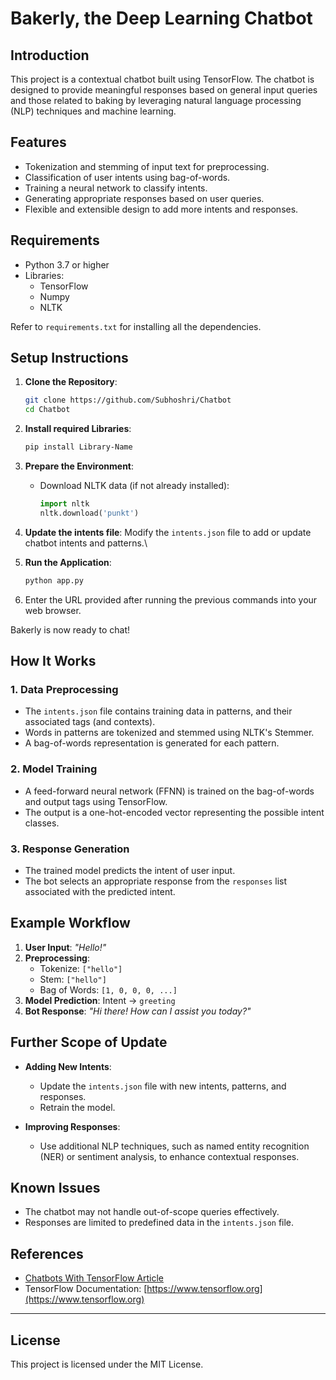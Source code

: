 # Bakerly, the Deep Learning Chatbot

## Introduction
This project is a contextual chatbot built using TensorFlow. The chatbot is designed to provide meaningful responses based on general input queries and those related to baking by leveraging natural language processing (NLP) techniques and machine learning.

## Features
- Tokenization and stemming of input text for preprocessing.
- Classification of user intents using bag-of-words.
- Training a neural network to classify intents.
- Generating appropriate responses based on user queries.
- Flexible and extensible design to add more intents and responses.

## Requirements
- Python 3.7 or higher
- Libraries:
  - TensorFlow
  - Numpy
  - NLTK
 
Refer to `requirements.txt` for installing all the dependencies.


## Setup Instructions
1. **Clone the Repository**:
   ```bash
   git clone https://github.com/Subhoshri/Chatbot
   cd Chatbot
   ```

2. **Install required Libraries**:
   ```bash
   pip install Library-Name
   ```

3. **Prepare the Environment**:
   - Download NLTK data (if not already installed):
     ```python
     import nltk
     nltk.download('punkt')
     ```

4. **Update the intents file**:
   Modify the `intents.json` file to add or update chatbot intents and patterns.\

5. **Run the Application**:
   ```python
   python app.py
   ```

6. Enter the URL provided after running the previous commands into your web browser.

Bakerly is now ready to chat!


## How It Works
### 1. **Data Preprocessing**
   - The `intents.json` file contains training data in patterns, and their associated tags (and contexts).
   - Words in patterns are tokenized and stemmed using NLTK's Stemmer.
   - A bag-of-words representation is generated for each pattern.

### 2. **Model Training**
   - A feed-forward neural network (FFNN) is trained on the bag-of-words and output tags using TensorFlow.
   - The output is a one-hot-encoded vector representing the possible intent classes.

### 3. **Response Generation**
   - The trained model predicts the intent of user input.
   - The bot selects an appropriate response from the `responses` list associated with the predicted intent.

## Example Workflow
1. **User Input**: *"Hello!"*
2. **Preprocessing**:
   - Tokenize: `["hello"]`
   - Stem: `["hello"]`
   - Bag of Words: `[1, 0, 0, 0, ...]`
3. **Model Prediction**: Intent -> `greeting`
4. **Bot Response**: *"Hi there! How can I assist you today?"*

## Further Scope of Update
- **Adding New Intents**:
  - Update the `intents.json` file with new intents, patterns, and responses.
  - Retrain the model.

- **Improving Responses**:
  - Use additional NLP techniques, such as named entity recognition (NER) or sentiment analysis, to enhance contextual responses.


## Known Issues
- The chatbot may not handle out-of-scope queries effectively.
- Responses are limited to predefined data in the `intents.json` file.


## References
- [Chatbots With TensorFlow Article](https://chatbotsmagazine.com/contextual-chat-bots-with-tensorflow-4391749d0077)
- TensorFlow Documentation: [https://www.tensorflow.org](https://www.tensorflow.org)

---

## License
This project is licensed under the MIT License.
